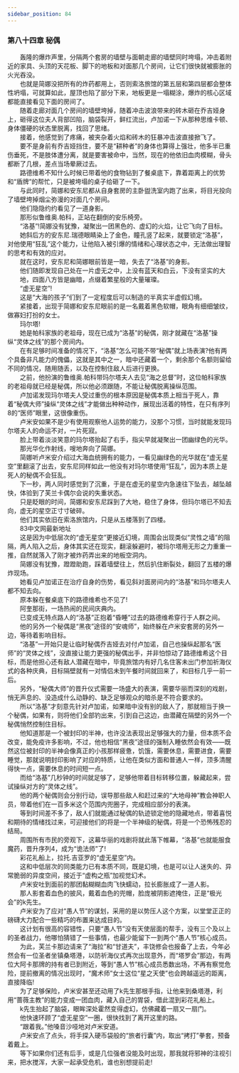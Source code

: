 ```yaml
---
sidebar_position: 84
---
```

### 第八十四章 秘偶  


　　轰隆的爆炸声里，分隔两个套房的墙壁与面朝走廊的墙壁同时垮塌，冲击着附近的家具、头顶的天花板、脚下的地板和对面那几个房间，让它们很快就被膨胀的火光吞没。  
　　也就是简娜没把所有的炸药都用上，否则索洛旅馆的第五层和第四层都会整体性坍塌，可就算如此，屋顶也陷了部分下来，地板更是一塌糊涂，爆炸的核心区域都能直接看见下面的房间了。  
　　随着走廊对面几个房间的墙壁垮掉，随着冲击波浪带来的砖木砸在乔吉娅身上，砸得这位夫人背部凹陷，脑袋裂开，鲜红流出，卢加诺一下从那种思维卡顿、身体僵硬的状态里脱离，找回了思绪。  
　　接着，他感觉到了疼痛，被夹杂着火焰和砖木的狂暴冲击波直接掀飞了。  
　　要不是身前有乔吉娅挡住，要不是“耕种者”的身体也算得上强壮，他多半已重伤垂死，不是肢体遭分离，就是要害被命中，当然，现在的他依旧血肉模糊，骨头都断了几根，差点当场晕厥过去。  
　　路德维希不知什么时候已带着他的食物钻到了餐桌底下，靠着距离上的优势和“盾牌”的帮忙，只是被垮塌的桌子给砸了一下。  
　　与此同时，简娜和安东尼都从自身套房的主卧盥洗室内跑了出来，将目光投向了墙壁垮掉烟尘弥漫的对面几个房间。  
　　他们隐隐约约看见了一道身影。  
　　那形似鲁维奥.帕科，正站在翻倒的安乐椅旁。  
　　“洛基”!简娜没有犹豫，凝聚出一团黑色的、虚幻的火焰，让它飞向了目标。  
　　她斜后方的安东尼.瑞德眼睛染上了金色，瞳孔竖了起来，就要锁定“洛基”，对他使用“狂乱”这个能力，让他陷入被引爆的情绪和心理状态之中，无法做出理智的思考和有效的应对。  
　　就在这时，安东尼和简娜眼前皆是一暗，失去了“洛基”的身影。  
　　他们随即发现自己处在一片虚无之中，上没有蓝天和白云，下没有坚实的大  
　　地，四面八方皆是幽暗，点缀着繁星般的大量璀璨。  
　　“虚无星空”!  
　　这是“大海的孩子”们到了一定程度后可以制造的半真实半虚假幻境。  
　　紧接着，出现于简娜和安东尼眼前的是一名戴着黑色软帽，眼角有细细皱纹，做寡妇打扮的女士。  
　　玛尔塔!  
　　她是帕科家族的老祖母，现在已成为“洛基”的秘偶，刚才就藏在“洛基”操纵“灵体之线”的那个房间内。  
　　在有足够时间准备的情况下，“洛基”怎么可能不带“秘偶”就上场表演?他有两个具备非凡能力的傀儡，这就是其中之一，暗中还藏着一个，剩余那个名额则留给不同的情况，随用随丢，以及在控制住敌人后进行更换。  
　　之前，他扮演的鲁维奥.帕科带玛尔塔夫人去见“海之总督”时，这位帕科家族的老祖母就已经是秘偶，所以他必须跟随，不能让秘偶脱离操纵范围。  
　　卢加诺发现玛尔塔夫人受过重伤的根本原因是秘偶本质上相当于死人，靠着“秘偶大师”操纵“灵体之线”才能做出种种动作，展现出活着的特性，在只有序列8的“医师”眼里，这很像重伤。  
　　卢米安如果不是少有使用观察他人运势的能力，没那个习惯，当时就能发现玛尔塔夫人的命运不对，一片死寂。  
　　脸上带着淡淡笑意的玛尔塔抬起了右手，指尖早就凝聚出一团幽绿色的光华。  
　　那光华化作射线，嗖地奔向了简娜。  
　　简娜听卢米安介绍过大海血统拥有的能力，一看见幽绿色的光华就在“虚无星空”里翻滚了出去，安东尼同样如此一他没有对玛尔塔使用“狂乱”，因为本质上是死人的秘偶不会狂乱。  
　　下一秒，两人同时感觉到了沉重，于是在虚无的星空内急速往下坠去，越坠越快，体验到了芙兰卡偶尔会说的失重状态。  
　　只是眨眼的时间，简娜和安东尼踩到了大地，稳住了身体，但玛尔塔已不知去向，虚无的星空正寸寸破碎。  
　　他们其实依旧在索洛旅馆内，只是从五楼落到了四楼。  
　　83中文网最新地址  
　　这是因为中低层次的“虚无星空”更接近幻境，周围会出现类似“灵性之墙”的阻隔，两人陷入之后，身体其实还在现实，翻滚躲避时，被玛尔塔用无形之力重重一推，自然就落入了刚才被炸药弄出来的地板空洞内。  
　　简娜没有犹豫，蹬蹬助跑，踩着墙壁往上，然后扒住断裂处，翻回了五楼的爆炸现场。  
　　她看见卢加诺正在治疗自身的伤势，看见斜对面房间内的“洛基”和玛尔塔夫人都不知去向。  
　　原本躲在餐桌底下的路德维希也不见了!  
　　阿奎那街，一场热闹的民间庆典内。  
　　已变成无特点路人的“洛基”正抱着“昏睡”过去的路德维希穿行于人群之间。  
　　他的另外一个秘偶是“黑夜”途径的“安魂师”，始终躲在卢米安套房的另外一边，等待着影响目标。  
　　“洛基”一开始只是让临时秘偶乔吉娅去对付卢加诺，自己也操纵起那名“医师”的“灵体之线”，没直接让能力更强的秘偶出手，并非怕惊动了路德维希这个目标，而是他担心还有敌人潜藏在暗中，毕竟旅馆内有好几名住客未出门参加祈海仪式的各种庆典，目标隔壁就有一对情侣未到午餐时间就回来了，和目标几乎一前一后。  
　　另外，“秘偶大师”的晋升仪式需要一场盛大的表演，需要华丽而深刻的戏剧，悄无声息的、没造成什么动静的、缺乏足够观众的暗杀是不符合要求的。  
　　所以“洛基”才刻意先针对卢加诺，如果暗中没有别的敌人了，那就相当于换一个秘偶，如果有，则将他们全部钓出来，引到自己这边，由潜藏在隔壁的另外一个秘偶悄然控制住目标。  
　　他知道那是一个被封印的半神，也许没法表现出足够强大的力量，但本质不会改变，能免疫许多影响，不过，他也相信“黑夜”途径的强制入睡依然会有效——既然这位被封印的半神会像真正的小孩那样疲惫，饥饿，需要休息，需要进食，需要睡觉，那就说明封印影响了对应的特质，让他在类似方面和普通人一样，顶多清醒得快一点，需要休息的时间短一点。  
　　而给“洛基”几秒钟的时间就足够了，足够他带着目标转移位置，躲藏起来，尝试操纵对方的“灵体之线”。  
　　他的两个秘偶则会分别行动，误导那些敌人和赶过来的“大地母神”教会神职人员，带着他们在一百多米这个范围内兜圈子，完成相应部分的表演。  
　　等到时间差不多了，敌人们就能通过秘偶的轨迹锁定他的隐藏地点，带着喜悦和期待的情绪找过来，可迎接他们的将是一个半神级的秘偶，将是一个恐怖残忍的结局。  
　　周围所有市民的旁观下，这幕华丽的戏剧将就此落下帷幕，“洛基”也就能服食魔药，晋升序列4，成为“诡法师”了!  
　　彩花礼船上，拉托.吉亚罗的“虚无星空”内。  
　　这和中低层次的同类能力已有本质不同，既是幻境，也是可以让人迷失的、异常脆弱的异度空间，接近于“虚构之瓶”加视觉幻术。  
　　卢米安吐到面前的那团黏糊糊血肉飞快蠕动，拉长膨胀成了一道人影。  
　　那人影套着血色的披风，戴着血色的兜帽，脸庞被阴影遮掩住，正是“极光会”的k先生。  
　　卢米安为了应对“愚人节”的谋划，采用的是以势压人这个方案，以堂堂正正的磅礴大力配合一些精巧的布置来达成目的。  
　　这计划有很高的容错性，只要“愚人节”没有天使层面的帮手，没有三个及以上的圣者战力，他哪怕猜错了一些事情，也最少能留下一到两个“愚人节”核心成员。  
　　为此，芙兰卡那边请来了“海拉”和“甘道夫”，丰饶修会也报备了上去，今年必然会有一位圣者坐镇桑塔港，以防祈海仪式再次出现意外，而“塔罗会”那边，有两位大阿卡那牌的持有者已到附近，等到“愚人节”核心成员悉数出场，不再有察觉危险，提前撤离的情况出现时，“魔术师”女士这位“星之天使”也会跨越遥远的距离，直接降临!  
　　为了足够保险，卢米安甚至还动用了k先生那根手指，让他来到桑塔港，利用“蔷薇主教”的能力变成一团血肉，藏入自己的胃袋，借此混到彩花礼船上。  
　　k先生抬起了脑袋，眼眸深处霍然变得虚幻，仿佛藏着一扇又一扇门。  
　　他快速环顾了“虚无星空”一圈，很快找到了离开这里的路。  
　　“跟着我。”他嗓音沙哑地对卢米安道。  
　　卢米安点了点头，将手探入硬币袋般的“旅者行囊”内，取出“拷打”拳套，预备着戴上。  
　　等下如果你们还有后手，或是几位强者没能及时出现，那我就将邪神的注视引来，把水搅浑，大家一起承受危机，谁也别想提前走!  
